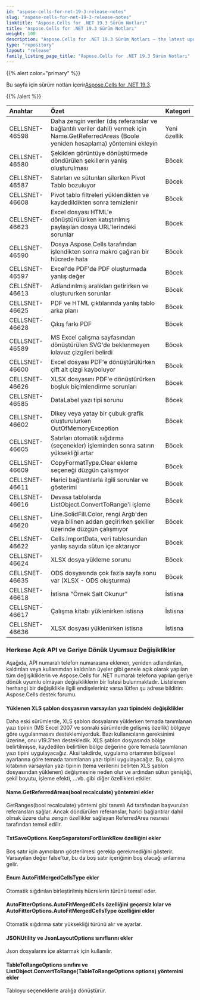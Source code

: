 ```yaml
---
id: "aspose-cells-for-net-19-3-release-notes"
slug: "aspose-cells-for-net-19-3-release-notes"
linktitle: "Aspose.Cells for .NET 19.3 Sürüm Notları"
title: "Aspose.Cells for .NET 19.3 Sürüm Notları"
weight: 100
description: "Aspose.Cells for .NET 19.3 Sürüm Notları – the latest updates and fixes."
type: "repository"
layout: "release"
family_listing_page_title: "Aspose.Cells for .NET 19.3 Sürüm Notları"
---
```

{{% alert color="primary" %}} 

 Bu sayfa için sürüm notları içerir[Aspose.Cells for .NET 19.3](https://www.nuget.org/packages/Aspose.Cells/19.3.0).

{{% /alert %}} 

|**Anahtar**|**Özet**|**Kategori**|
|:- |:- |:- |
|CELLSNET-46598|Daha zengin veriler (dış referanslar ve bağlantılı veriler dahil) vermek için Name.GetReferredAreas (Boole yeniden hesaplama) yöntemini ekleyin|Yeni özellik|
|CELLSNET-46580|Şekilden görüntüye dönüştürmede döndürülen şekillerin yanlış oluşturulması|Böcek|
|CELLSNET-46587|Satırları ve sütunları silerken Pivot Tablo bozuluyor|Böcek|
|CELLSNET-46608|Pivot tablo filtreleri yüklendikten ve kaydedildikten sonra temizlenir|Böcek|
|CELLSNET-46623|Excel dosyası HTML'e dönüştürülürken katıştırılmış paylaşılan dosya URL'lerindeki sorunlar|Böcek|
|CELLSNET-46590|Dosya Aspose.Cells tarafından işlendikten sonra makro çağıran bir hücrede hata|Böcek|
|CELLSNET-46597|Excel'de PDF'de PDF oluşturmada yanlış değer|Böcek|
|CELLSNET-46613|Adlandırılmış aralıkları getirirken ve oluştururken sorunlar|Böcek|
|CELLSNET-46625|PDF ve HTML çıktılarında yanlış tablo arka planı|Böcek|
|CELLSNET-46628|Çıkış farkı PDF|Böcek|
|CELLSNET-46589|MS Excel çalışma sayfasından dönüştürülen SVG'de beklenmeyen kılavuz çizgileri belirdi|Böcek|
|CELLSNET-46600|Excel dosyası PDF'e dönüştürülürken çift alt çizgi kayboluyor|Böcek|
|CELLSNET-46626|XLSX dosyasını PDF'e dönüştürürken boşluk biçimlendirme sorunları|Böcek|
|CELLSNET-46585|DataLabel yazı tipi sorunu|Böcek|
|CELLSNET-46602|Dikey veya yatay bir çubuk grafik oluşturulurken OutOfMemoryException|Böcek|
|CELLSNET-46605|Satırları otomatik sığdırma (seçenekler) işleminden sonra satırın yüksekliği artar|Böcek|
|CELLSNET-46609|CopyFormatType.Clear ekleme seçeneği düzgün çalışmıyor|Böcek|
|CELLSNET-46611|Harici bağlantılarla ilgili sorunlar ve gösterimi|Böcek|
|CELLSNET-46616|Devasa tablolarda ListObject.ConvertToRange'i işleme|Böcek|
|CELLSNET-46620|Line.SolidFill.Color, rengi Argb'den veya bilinen addan geçirirken şekiller üzerinde düzgün çalışmıyor|Böcek|
|CELLSNET-46622|Cells.ImportData, veri tablosundan yanlış sayıda sütun içe aktarıyor|Böcek|
|CELLSNET-46624|XLSX dosya yükleme sorunu|Böcek|
|CELLSNET-46635|ODS dosyasında çok fazla sayfa sonu var (XLSX - ODS oluşturma)|Böcek|
|CELLSNET-46618|İstisna "Örnek Salt Okunur"|İstisna|
|CELLSNET-46617|Çalışma kitabı yüklenirken istisna|İstisna|
|CELLSNET-46636|XLSX dosyası yüklenirken istisna|İstisna|
### **Herkese Açık API ve Geriye Dönük Uyumsuz Değişiklikler**
Aşağıda, API numaralı telefon numarasına eklenen, yeniden adlandırılan, kaldırılan veya kullanımdan kaldırılan üyeler gibi genele açık olarak yapılan tüm değişikliklerin ve Aspose.Cells for .NET numaralı telefona yapılan geriye dönük uyumlu olmayan değişikliklerin bir listesi bulunmaktadır. Listelenen herhangi bir değişiklikle ilgili endişeleriniz varsa lütfen şu adrese bildirin: Aspose.Cells destek forumu.
#### **Yüklenen XLS şablon dosyasının varsayılan yazı tipindeki değişiklikler**
Daha eski sürümlerde, XLS şablon dosyalarını yüklerken temada tanımlanan yazı tipinin (MS Excel 2007 ve sonraki sürümlerde gelişmiş özellik) bölgeye göre uygulanmasını desteklemiyorduk. Bazı kullanıcıların gereksinimi üzerine, onu v19.3'ten destekledik. XLS şablon dosyasında bölge belirtilmişse, kaydedilen belirtilen bölge değerine göre temada tanımlanan yazı tipini uygulayacağız. Aksi takdirde, uygulama ortamının bölgesel ayarlarına göre temada tanımlanan yazı tipini uygulayacağız. Bu, çalışma kitabının varsayılan yazı tipinin (tema verilerini belirten XLS şablon dosyasından yüklenen) değişmesine neden olur ve ardından sütun genişliği, şekil boyutu, işleme efekti, ...vb. gibi diğer özellikleri etkiler.
#### **Name.GetReferredAreas(bool recalculate) yöntemini ekler**
GetRanges(bool recalculate) yöntemi gibi tanımlı Ad tarafından başvurulan referansları sağlar. Ancak döndürülen referanslar, harici bağlantılar dahil olmak üzere daha zengin özellikler sağlayan ReferredArea nesnesi tarafından temsil edilir.
#### **TxtSaveOptions.KeepSeparatorsForBlankRow özelliğini ekler**
Boş satır için ayırıcıların gösterilmesi gerekip gerekmediğini gösterir. Varsayılan değer false'tur, bu da boş satır içeriğinin boş olacağı anlamına gelir.
#### **Enum AutoFitMergedCellsType ekler**
Otomatik sığdırılan birleştirilmiş hücrelerin türünü temsil eder.
#### **AutoFitterOptions.AutoFitMergedCells özelliğini geçersiz kılar ve AutoFitterOptions.AutoFitMergedCellsType özelliğini ekler**
Otomatik sığdırma satır yüksekliği türünü alır ve ayarlar.
#### **JSONUtility ve JsonLayoutOptions sınıflarını ekler**
Json dosyalarını içe aktarmak için kullanılır.
#### **TableToRangeOptions sınıfını ve ListObject.ConvertToRange(TableToRangeOptions options) yöntemini ekler**
Tabloyu seçeneklerle aralığa dönüştürür.

